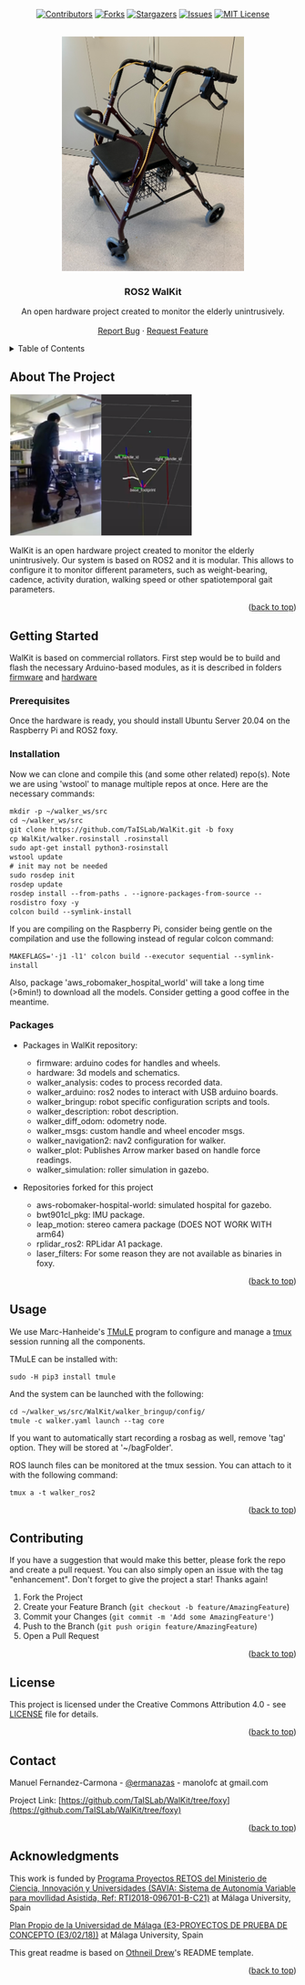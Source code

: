 <div id="top"></div>

<!-- PROJECT SHIELDS -->
<!--
*** I'm using markdown "reference style" links for readability.
*** Reference links are enclosed in brackets [ ] instead of parentheses ( ).
*** See the bottom of this document for the declaration of the reference variables
*** for contributors-url, forks-url, etc. This is an optional, concise syntax you may use.
*** https://www.markdownguide.org/basic-syntax/#reference-style-links
-->
<div align="center">
  
[![Contributors][contributors-shield]][contributors-url]
[![Forks][forks-shield]][forks-url]
[![Stargazers][stars-shield]][stars-url]
[![Issues][issues-shield]][issues-url]
[![MIT License][license-shield]][license-url]
  
</div>

<!-- PROJECT LOGO -->
<br />
<div align="center">
  <a href="https://github.com/TaISLab/WalKit/blob/foxy/">
    <img src="Pictures/Walker.png" alt="Logo" width="320">
  </a>

  <h3 align="center">ROS2 WalKit</h3>

  <p align="center">
    An open hardware project created to monitor the elderly unintrusively. 
    <br />
    <br />
    <a href="https://github.com/TaISLab/WalKit/issues">Report Bug</a>
    ·
    <a href="https://github.com/TaISLab/WalKit/issues">Request Feature</a>
  </p>
</div>




<!-- TABLE OF CONTENTS -->
<details>
  <summary>Table of Contents</summary>
  <ol>
    <li>
      <a href="#about-the-project">About The Project</a>
    </li>
    <li>
      <a href="#getting-started">Getting Started</a>
      <ul>
        <li><a href="#prerequisites">Prerequisites</a></li>
        <li><a href="#installation">Installation</a></li>
        <li><a href="#packages">Packages and repositories</a></li>
      </ul>
    </li>
    <li><a href="#usage">Usage</a></li>
    <li><a href="#contributing">Contributing</a></li>
    <li><a href="#license">License</a></li>
    <li><a href="#contact">Contact</a></li>
    <li><a href="#acknowledgments">Acknowledgments</a></li>
  </ol>
</details>


<!-- ABOUT THE PROJECT -->
## About The Project
<img src="Pictures/ejemplo.png" alt="Usage example" width="320">

WalKit is an open hardware project created to monitor the elderly unintrusively. Our system is based on ROS2 and it is modular. This allows to configure it to monitor different parameters, such as weight-bearing, cadence, activity duration, walking speed or other spatiotemporal gait parameters.

<p align="right">(<a href="#top">back to top</a>)</p>





<!-- GETTING STARTED -->
## Getting Started

WalKit is based on commercial rollators. First step would be to build and flash the necessary Arduino-based modules, as it is described in folders [firmware](https://github.com/TaISLab/WalKit/tree/foxy/firmware)
 and [hardware](https://github.com/TaISLab/WalKit/tree/foxy/hardware)

### Prerequisites

Once the hardware is ready, you should install Ubuntu Server 20.04 on the Raspberry Pi and ROS2 foxy.

### Installation

Now we can clone and compile this (and some other related) repo(s). Note we are using 'wstool' to manage multiple repos at once. Here are the necessary commands:

```
mkdir -p ~/walker_ws/src
cd ~/walker_ws/src
git clone https://github.com/TaISLab/WalKit.git -b foxy
cp WalKit/walker.rosinstall .rosinstall
sudo apt-get install python3-rosinstall
wstool update
# init may not be needed
sudo rosdep init
rosdep update
rosdep install --from-paths . --ignore-packages-from-source --rosdistro foxy -y
colcon build --symlink-install
```
If you are compiling on the Raspberry Pi, consider being gentle on the  compilation and use the following instead of regular colcon command:
```
MAKEFLAGS='-j1 -l1' colcon build --executor sequential --symlink-install
```

Also, package 'aws_robomaker_hospital_world' will take a  long time (>6min!) to download all the models. Consider getting a good coffee in the meantime.

### Packages

- Packages in WalKit repository:
    - firmware: arduino codes for handles and wheels. 
    - hardware: 3d models and schematics.
    - walker_analysis: codes to process recorded data.
    - walker_arduino: ros2 nodes to interact with USB arduino boards.   
    - walker_bringup: robot specific configuration scripts and tools. 
    - walker_description: robot description.  
    - walker_diff_odom: odometry node.
    - walker_msgs: custom handle and wheel encoder msgs.
    - walker_navigation2: nav2 configuration for walker. 
    - walker_plot: Publishes Arrow marker based on handle force readings.  
    - walker_simulation: roller simulation in gazebo.
            
- Repositories forked for this project
    - aws-robomaker-hospital-world: simulated hospital for gazebo.  
    - bwt901cl_pkg: IMU package.   
    - leap_motion: stereo camera package (DOES NOT WORK WITH arm64)  
    - rplidar_ros2: RPLidar A1 package. 
    - laser_filters: For some reason they are not available as binaries in foxy.


<p align="right">(<a href="#top">back to top</a>)</p>

<!-- USAGE EXAMPLES -->
## Usage
We use Marc-Hanheide's [TMuLE](https://github.com/marc-hanheide/TMuLE) program to configure and manage a [tmux](https://github.com/tmux/tmux) session running all the components.

TMuLE can be installed with:
```
sudo -H pip3 install tmule
```

And the system can be launched with the following:
```
cd ~/walker_ws/src/WalKit/walker_bringup/config/
tmule -c walker.yaml launch --tag core
```
If you want to automatically start recording a rosbag as well, remove 'tag' option. They will be stored at '~/bagFolder'.

ROS launch files can be monitored at the tmux session. You can attach to it with the following command:
```
tmux a -t walker_ros2
```




<p align="right">(<a href="#top">back to top</a>)</p>


<!-- CONTRIBUTING -->
## Contributing

If you have a suggestion that would make this better, please fork the repo and create a pull request. You can also simply open an issue with the tag "enhancement".
Don't forget to give the project a star! Thanks again!

1. Fork the Project
2. Create your Feature Branch (`git checkout -b feature/AmazingFeature`)
3. Commit your Changes (`git commit -m 'Add some AmazingFeature'`)
4. Push to the Branch (`git push origin feature/AmazingFeature`)
5. Open a Pull Request

<p align="right">(<a href="#top">back to top</a>)</p>



<!-- LICENSE -->
## License

This project is licensed under the Creative Commons Attribution 4.0 - see [LICENSE](https://github.com/TaISLab/WalKit/blob/master/LICENSE) file for details.

<p align="right">(<a href="#top">back to top</a>)</p>



<!-- CONTACT -->
## Contact

Manuel Fernandez-Carmona - [@ermanazas](https://twitter.com/ermanazas) - manolofc at gmail.com

Project Link: [https://github.com/TaISLab/WalKit/tree/foxy](https://github.com/TaISLab/WalKit/tree/foxy)

<p align="right">(<a href="#top">back to top</a>)</p>



<!-- ACKNOWLEDGMENTS -->
## Acknowledgments

This work is funded by [Programa Proyectos RETOS del Ministerio de Ciencia, Innovación y Universidades (SAVIA: Sistema de Autonomía Variable para movIlidad Asistida, Ref: RTI2018-096701-B-C21)](http://www.grupoisis.uma.es/index.php?option=com_jresearch&view=project&task=show&id=208&Itemid=18&lang=es) at Málaga University, Spain

[Plan Propio de la Universidad de Málaga (E3-PROYECTOS DE PRUEBA DE CONCEPTO (E3/02/18))](https://www.uma.es/servicio-de-investigacion/cms/menu/plan-propio-de-investigacion/?set_language=en) at Málaga University, Spain

This great readme is based on [Othneil Drew](https://github.com/othneildrew/Best-README-Template)'s README template.

<p align="right">(<a href="#top">back to top</a>)</p>



<!-- MARKDOWN LINKS & IMAGES -->
<!-- https://www.markdownguide.org/basic-syntax/#reference-style-links -->
[contributors-shield]: https://img.shields.io/github/contributors/TaISLab/WalKit
[contributors-url]: https://github.com/TaISLab/WalKit/graphs/contributors
[forks-shield]: https://img.shields.io/github/forks/TaISLab/WalKit
[forks-url]: https://github.com/TaISLab/WalKit/network/members
[stars-shield]: https://img.shields.io/github/stars/TaISLab/WalKit
[stars-url]: https://github.com/TaISLab/WalKit/stargazers
[issues-shield]: https://img.shields.io/github/issues/TaISLab/WalKit
[issues-url]: https://github.com/TaISLab/WalKit/issues
[license-shield]: https://img.shields.io/github/license/TaISLab/WalKit
[license-url]: https://github.com/TaISLab/WalKit/blob/master/LICENSE
[product-screenshot]: images/screenshot.png
